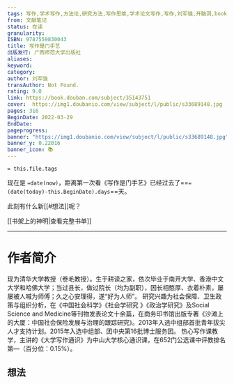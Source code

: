 ```yaml
---
tags: 写作,学术写作,方法论,研究方法,写作思维,学术论文写作,写作,刘军强,开脑洞,book
from: 文献笔记
status: 在读
granularity: 
ISBN: 9787559830043
title: 写作是门手艺
出版发行: 广西师范大学出版社
aliases: 
keyword: 
category: 
author: 刘军强
transAuthor: Not Found.
rating: 9.0
link: https://book.douban.com/subject/35143751
cover:  https://img1.doubanio.com/view/subject/l/public/s33689148.jpg
pages: 316
BeginDate: 2022-03-29
EndDate:
pageprogress:
banner: "https://img1.doubanio.com/view/subject/l/public/s33689148.jpg"
banner_y: 0.22016
banner_icon: 📚
---
```


```
= this.file.tags
```

现在是 `=date(now)`，距离第一次看《写作是门手艺》已经过去了==`=(date(today)-this.BeginDate).days`==天。

此刻有什么新[[#想法]]呢？

[[书架上的神明|查看完整书单]]

---
# 作者简介

现为清华大学教授（卷毛教授）。生于耕读之家，依次毕业于南开大学、香港中文大学和哈佛大学；当过县长，做过院长（均为副职），因长相憨厚、衣着朴素，屡屡被人喊为师傅；久之心安理得，遂“好为人师”。
研究兴趣为社会保障、卫生政策与组织分析，在《中国社会科学》《社会学研究 》《政治学研究》及Social Science and Medicine等刊物发表论文十余篇，在商务印书馆出版专著《沙滩上的大厦：中国社会保险发展与治理的跟踪研究》。2013年入选中组部首批青年拔尖人才支持计划。2015年入选中组部、团中央第16批博士服务团。
热心写作课教学，主讲的《大学写作通识》为中山大学核心通识课，在652门公选课中评教排名第—（百分位：0.15%）。


## 想法


